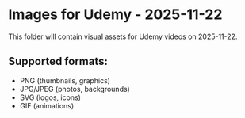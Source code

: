 # Images for Udemy - 2025-11-22

This folder will contain visual assets for Udemy videos on 2025-11-22.

## Supported formats:
- PNG (thumbnails, graphics)
- JPG/JPEG (photos, backgrounds)
- SVG (logos, icons)
- GIF (animations)

